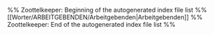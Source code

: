 %% Zoottelkeeper: Beginning of the autogenerated index file list  %%
 [[Worter/ARBEITGEBENDEN/Arbeitgebenden|Arbeitgebenden]]
%% Zoottelkeeper: End of the autogenerated index file list  %%
